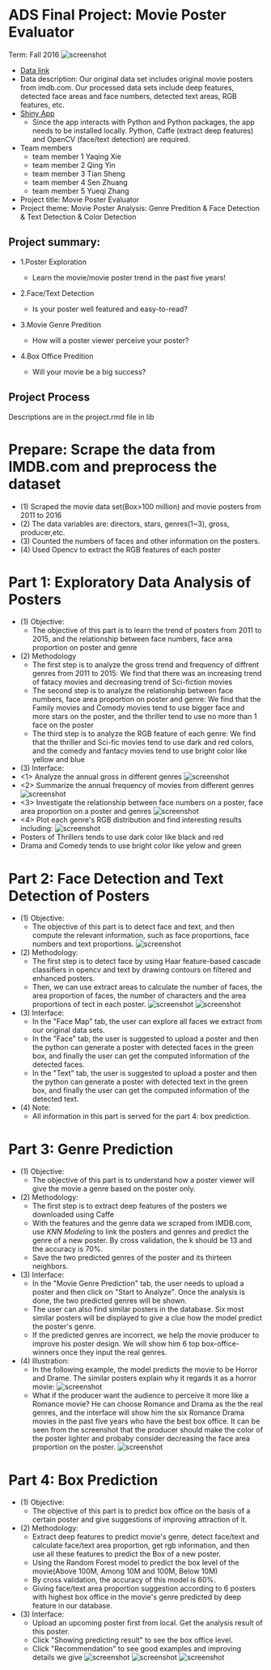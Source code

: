 
# ADS Final Project: Movie Poster Evaluator

Term: Fall 2016
![screenshot](doc/cover/cover.jpeg)
+ [Data link](http://www.imdb.com/search/title?year=2014,2014&title_type=feature&sort=boxoffice_gross_us,desc&page=4&ref_=adv_prv)
+ Data description: Our original data set includes original movie posters from imdb.com. Our processed data sets include deep features, detected face areas and face numbers, detected text areas, RGB features, etc.
+ [Shiny App](lib) 
	+ Since the app interacts with Python and Python packages, the app needs to be installed locally. Python, Caffe (extract deep features) and OpenCV (face/text detection) are required.
+ Team members
	+ team member 1 Yaqing Xie
	+ team member 2 Qing Yin
	+ team member 3 Tian Sheng
	+ team member 4 Sen Zhuang
	+ team member 5 Yueqi Zhang
+ Project title: Movie Poster Evaluator
+ Project theme: Movie Poster Analysis: Genre Predition & Face Detection & Text Detection & Color Detection

## Project summary: 
+ 1.Poster Exploration
	+ Learn the movie/movie poster trend in the past five years!

+ 2.Face/Text Detection
	+ Is your poster well featured and easy-to-read?

+ 3.Movie Genre Predition
	+ How will a poster viewer perceive your poster?

+ 4.Box Office Predition
	+ Will your movie be a big success?


## Project Process
   Descriptions are in the project.rmd file in lib
# Prepare: Scrape the data from IMDB.com and preprocess the dataset
+ (1) Scraped the movie data set(Box>100 million) and movie posters from 2011 to 2016
+ (2) The data variables are: directors, stars, genres(1~3), gross, producer,etc.
+ (3) Counted the numbers of faces and other information on the posters.
+ (4) Used Opencv to extract the RGB features of each poster

# Part 1: Exploratory Data Analysis of Posters
+ (1) Objective: 
	+ The objective of this part is to learn the trend of posters from 2011 to 2015, and the relationship between face numbers, face area proportion on poster and genre
+ (2) Methodology
	+  The first step is to analyze the gross trend and frequency of diffrent genres from 2011 to 2015:
	We find that there was an increasing trend of fatacy movies and decreasing trend of Sci-fiction movies
	+  The second step is to analyze the relationship between face numbers, face area proportion on poster and genre:
	We find that the Family movies and Comedy movies tend to use bigger face and more stars on the poster, and the thriller tend to use no more than 1 face on the poster
	+  The third step is to analyze the RGB feature of each genre:
	We find that the thriller and Sci-fic movies tend to use dark and red colors, and the comedy and fantacy movies tend to use bright color like yellow and blue
+ (3) Interface: 
+ <1> Analyze the annual gross in different genres
![screenshot](doc/cover/barplot.jpg)
+ <2> Summarize the annual frequency of movies from different genres
![screenshot](doc/cover/piechart.jpg)
+ <3> Investigate the relationship between face numbers on a poster, face area proportion on a poster and genres
![screenshot](doc/cover/bubble.jpg)
+ <4> Plot each genre's RGB distribution and find interesting results including:
![screenshot](doc/cover/rgb.jpg)
+  Posters of Thrillers tends to use dark color like black and red 
+  Drama and Comedy tends to use bright color like yelow and green


# Part 2: Face Detection and Text Detection of Posters
+ (1) Objective: 
	+ The objective of this part is to detect face and text, and then compute the relevant information, such as face proportions, face numbers and text proportions.
![screenshot](doc/cover/facemap.jpg)
+ (2) Methodology: 
	+ The first step is to detect face by using Haar feature-based cascade classifiers in opencv and text by drawing contours on filtered and enhanced posters.
	+ Then, we can use extract areas to calculate the number of faces, the area proportion of faces, the number of characters and the area proportions of tect in each poster.
![screenshot](doc/cover/face_detection.jpg)
![screenshot](doc/cover/text_detection.jpg)
+ (3) Interface:
	+ In the "Face Map" tab, the user can explore all faces we extract from our original data sets.
	+ In the "Face" tab, the user is suggested to upload a poster and then the python can generate a poster with detected faces in the green box, and finally the user can get the computed information of the detected faces.
	+ In the "Text" tab, the user is suggested to upload a poster and then the python can generate a poster with detected text in the green box, and finally the user can get the computed information of the detected text.
+ (4) Note:
	+ All information in this part is served for the part 4: box prediction.


# Part 3: Genre Prediction
+ (1) Objective: 
	+ The objective of this part is to understand how a poster viewer will give the movie a genre based on the poster only. 
+ (2) Methodology:  
	+ The first step is to extract deep features of the posters we downloaded using Caffe 
	+ With the features and the genre data we scraped from IMDB.com, use _KNN Modeling_ to link the posters and genres and predict the genre of a new poster. By cross validation, the k should be 13 and the accuracy is 70%. 
	+ Save the two predicted genres of the poster and its thirteen neighbors. 
+ (3) Interface: 
	+ In the "Movie Genre Prediction" tab, the user needs to upload a poster and then click on "Start to Analyze". Once the analysis is done, the two predicted genres will be shown. 
	+ The user can also find similar posters in the database. Six most similar posters will be displayed to give a clue how the model predict the poster's genre. 
	+ If the predicted genres are incorrect, we help the movie producer to improve his poster design. We will show him 6 top box-office-winners once they input the real genres. 
+ (4) Illustration:
	+ In the following example, the model predicts the movie to be Horror and Drame. The similar posters explain why it regards it as a horror movie: 
![screenshot](doc/cover/color_revise.jpg)
	+ What if the producer want the audience to perceive it more like a Romance movie? He can choose Romance and Drama as the the real genres, and the interface will show him the six Romance Drama movies in the past five years who have the best box office. It can be seen from the screenshot that the producer should make the color of the poster lighter and probaby consider decreasing the face area proportion on the poster.
![screenshot](doc/cover/genre_prediction.jpg)


# Part 4: Box Prediction
+ (1) Objective:
	+ The objective of this part is to predict box office on the basis of a certain poster and give suggestions of improving attraction of it. 
+ (2) Methodology:
	+ Extract deep features to predict movie's genre, detect face/text and calculate face/text area proportion, get rgb information, and then use all these features to predict the Box of a new poster.
	+ Using the Random Forest model to predict the box level of the movie(Above 100M, Among 10M and 100M, Below 10M)
	+ By cross validation, the accuracy of this model is 60%.
	+ Giving face/text area proportion suggestion according to 6 posters with highest box office in the movie's genre predicted by deep feature in our database.
+ (3) Interface:
	+ Upload an upcoming poster first from local. Get the analysis result of this poster.
	+ Click "Showing predicting result" to see the box office level.
	+ Click "Recommendation" to see good examples and improving details we give
![screenshot](doc/cover/box_prediction_top.jpg)
![screenshot](doc/cover/box_prediction_middle.jpg)
![screenshot](doc/cover/box_prediction_bottom.jpg)








